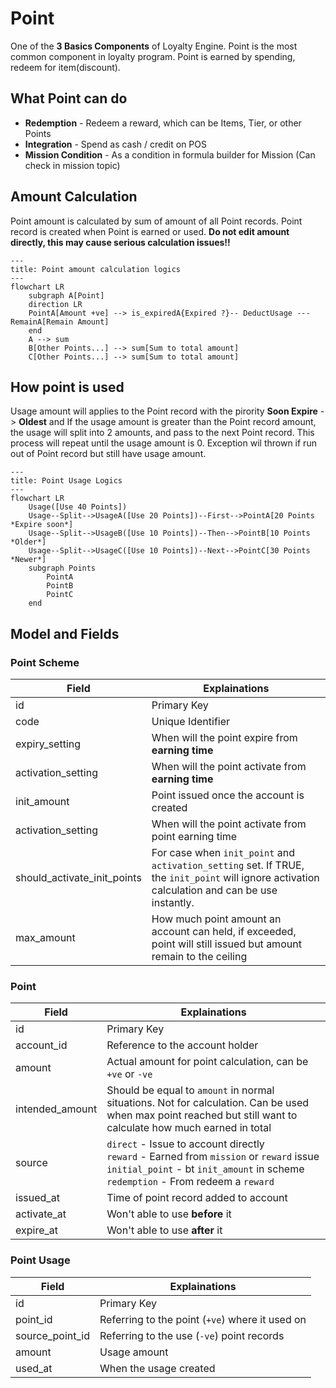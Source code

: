 # Point
One of the **3 Basics Components** of Loyalty Engine. Point is the most common component in loyalty program. Point is earned by spending, redeem for item(discount).

## What Point can do
 - **Redemption** - Redeem a reward, which can be Items, Tier, or other Points
 - **Integration** - Spend as cash / credit on POS
 - **Mission Condition** - As a condition in formula builder for Mission (Can check in mission topic)

## Amount Calculation
Point amount is calculated by sum of amount of all Point records. Point record is created when Point is earned or used. **Do not edit amount directly, this may cause serious calculation issues!!**

```mermaid
---
title: Point amount calculation logics
---
flowchart LR
    subgraph A[Point]
    direction LR
    PointA[Amount +ve] --> is_expiredA{Expired ?}-- DeductUsage ---RemainA[Remain Amount]
    end
    A --> sum
    B[Other Points...] --> sum[Sum to total amount]
    C[Other Points...] --> sum[Sum to total amount]
```
## How point is used
Usage amount will applies to the Point record with the pirority **Soon Expire** -> **Oldest**  and  If the usage amount is greater than the Point record amount, the usage will split into 2 amounts, and pass to the next Point record. This process will repeat until the usage amount is 0. Exception wil thrown if run out of Point record but still have usage amount.

```mermaid
---
title: Point Usage Logics
---
flowchart LR
    Usage([Use 40 Points])
    Usage--Split-->UsageA([Use 20 Points])--First-->PointA[20 Points *Expire soon*]
    Usage--Split-->UsageB([Use 10 Points])--Then-->PointB[10 Points *Older*]
    Usage--Split-->UsageC([Use 10 Points])--Next-->PointC[30 Points *Newer*]
    subgraph Points
        PointA
        PointB
        PointC
    end
```

## Model and Fields

### Point Scheme
|Field|Explainations|
|---|---|
|id|Primary Key|
|code|Unique Identifier|
|expiry_setting|When will the point expire from **earning time**|
|activation_setting|When will the point activate from **earning time**|
|init_amount|Point issued once the account is created|
|activation_setting|When will the point activate from point earning time|
|should_activate_init_points|For case when `init_point` and `activation_setting` set. If TRUE, the `init_point` will ignore activation calculation and can be use instantly. |
|max_amount|How much point amount an account can held, if exceeded, point will still issued but amount remain to the ceiling |

### Point
|Field|Explainations|
|---|---|
|id|Primary Key|
|account_id|Reference to the account holder|
|amount|Actual amount for point calculation, can be `+ve` or `-ve`|
|intended_amount|Should be equal to `amount` in normal situations. Not for calculation. Can be used when max point reached but still want to calculate how much earned in total|
|source|`direct` - Issue to account directly <br />`reward` - Earned from `mission` or `reward` issue <br />`initial_point` - bt `init_amount` in scheme<br />`redemption` - From redeem a `reward`|
|issued_at|Time of point record added to account|
|activate_at|Won't able to use **before** it|
|expire_at|Won't able to use **after** it|

### Point Usage

|Field|Explainations|
|---|---|
|id|Primary Key|
|point_id|Referring to the point (`+ve`) where it used on |
|source_point_id|Referring to the use (`-ve`) point records|
|amount|Usage amount|
|used_at|When the usage created|
